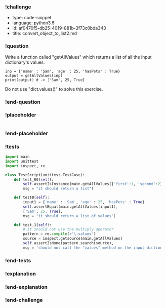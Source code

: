 ### !challenge

* type: code-snippet
* language: python3.6
* id: af0470f5-db25-4019-881b-3f73c0bda343
* title: convert_object_to_list2.md

### !question

Write a function called "getAllValues" which returns a list of all the input dictionary's values.

```
inp = {'name' : 'Sam', 'age' : 25, 'hasPets' : True}
output = getAllValues(inp)
print(output) # -> ['Sam', 25, True]
```

Do not use "dict.values()" to solve this exercise.

### !end-question

### !placeholder

```python

```

### !end-placeholder

### !tests

```python
import main
import unittest
import inspect, re

class TestScript(unittest.TestCase):
    def test_00(self):
        self.assertIsInstance(main.getAllValues({'first':1, 'second':2}), list,
        msg = "it should return a list")

    def test0(self):
        input1 = {'name' : 'Sam', 'age' : 25, 'hasPets' : True}
        self.assertEqual(main.getAllValues(input1),
        ['Sam', 25, True],
        msg = "it should return a list of values")

    def test_1(self):
        # it should not use the multiply operator
        pattern = re.compile(r'\.values')
        source = inspect.getsource(main.getAllValues)
        self.assertIsNone(pattern.search(source),
        msg = 'should not call the "values" method on the input dictionary in the function body')

```

### !end-tests

### !explanation

### !end-explanation

### !end-challenge
